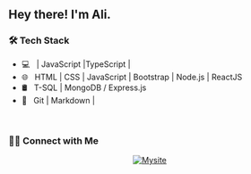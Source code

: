 <h2> Hey there! I'm Ali.</h2>


<h3>🛠 Tech Stack</h3>

- 💻 &nbsp; | JavaScript |TypeScript | 
- 🌐 &nbsp; HTML | CSS | JavaScript | Bootstrap | Node.js | ReactJS
- 🛢 &nbsp; T-SQL | MongoDB / Express.js
- 🔧 &nbsp; Git | Markdown |

<br/>



<h3> 🤝🏻 Connect with Me </h3>

<p align="center">
<a href="https://vegankitchen.netlify.app/"><img alt="Mysite" src="https://img.shields.io/badge/Website-vegankitchen-blue?style=flat-square&logo=google-chrome"></a>








<!--
⭐️ From [AVS1508](c)
**alitunaarel/alitunaarel** is a ✨ _special_ ✨ repository because its `README.md` (this file) appears on your GitHub profile.

Here are some ideas to get you started:

- 🔭 I’m currently working on ...
- 🌱 I’m currently learning ...
- 👯 I’m looking to collaborate on ...
- 🤔 I’m looking for help with ...
- 💬 Ask me about ...
- 📫 How to reach me: ...
- 😄 Pronouns: ...
- ⚡ Fun fact: ...
-->
